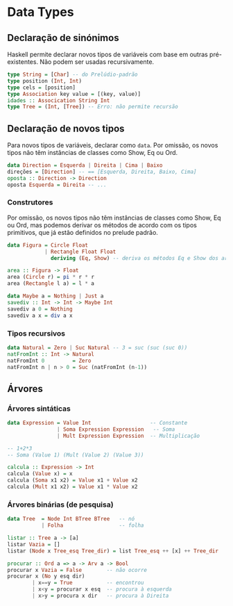# Data Types

## Declaração de sinónimos

Haskell permite declarar novos tipos de variáveis com base em outras pré-existentes. Não podem ser usadas recursivamente.

```haskell
type String = [Char] -- do Prelúdio-padrão
type position (Int, Int)
type cels = [position]
type Association key value = [(key, value)]
idades :: Assocication String Int
type Tree = (Int, [Tree]) -- Erro: não permite recursão
```

## Declaração de novos tipos

Para novos tipos de variáveis, declarar como `data`. Por omissão, os novos tipos não têm instâncias de classes como Show, Eq ou Ord.

```haskell
data Direction = Esquerda | Direita | Cima | Baixo
direções = [Direction] -- == [Esquerda, Direita, Baixo, Cima]
oposta :: Direction -> Direction
oposta Esquerda = Direita -- ...
```

### Construtores

Por omissão, os novos tipos não têm instâncias de classes como Show, Eq ou Ord, mas podemos derivar os métodos de acordo com os tipos primitivos, que já estão definidos no prelude padrão.

```haskell
data Figura = Circle Float
            | Rectangle Float Float
              deriving (Eq, Show) -- deriva os métodos Eq e Show dos argumentos do novo tipo

area :: Figura -> Float
area (Circle r) = pi * r * r
area (Rectangle l a) = l * a

data Maybe a = Nothing | Just a
savediv :: Int -> Int -> Maybe Int
savediv a 0 = Nothing
savediv a x = div a x
```

### Tipos recursivos

```haskell
data Natural = Zero | Suc Natural -- 3 = suc (suc (suc 0))
natFromInt :: Int -> Natural
natFromInt 0         = Zero
natFromInt n | n > 0 = Suc (natFromInt (n-1))
```

## Árvores

### Árvores sintáticas

```haskell
data Expression = Value Int                   -- Constante
                | Soma Expression Expression   -- Soma
                | Mult Expression Expression  -- Multiplicação

-- 1+2*3
-- Soma (Value 1) (Mult (Value 2) (Value 3))

calcula :: Expression -> Int
calcula (Value x) = x
calcula (Soma x1 x2) = Value x1 + Value x2
calcula (Mult x1 x2) = Value x1 * Value x2
```

### Árvores binárias (de pesquisa)

```haskell
data Tree  = Node Int BTree BTree   -- nó
           | Folha                  -- folha

listar :: Tree a -> [a]
listar Vazia = []
listar (Node x Tree_esq Tree_dir) = list Tree_esq ++ [x] ++ Tree_dir

procurar :: Ord a => a -> Arv a -> Bool
procurar x Vazia = False        -- não ocorre
procurar x (No y esq dir)
        | x==y = True           -- encontrou
        | x<y = procurar x esq  -- procura à esquerda
        | x>y = procura x dir   -- procura à Direita
```